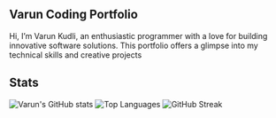 ## Varun Coding Portfolio

Hi, I’m Varun Kudli, an enthusiastic programmer with a love for building innovative software solutions. This portfolio offers a glimpse into my technical skills and creative projects

## Stats
![Varun's GitHub stats](https://github-readme-stats.vercel.app/api?username=varunkudli&show_icons=true&theme=gruvbox)
![Top Languages](https://github-readme-stats.vercel.app/api/top-langs/?username=varunkudli&layout=compact&theme=gruvbox)
![GitHub Streak](https://streak-stats.demolab.com/?user=varunkudli&theme=gruvbox)

